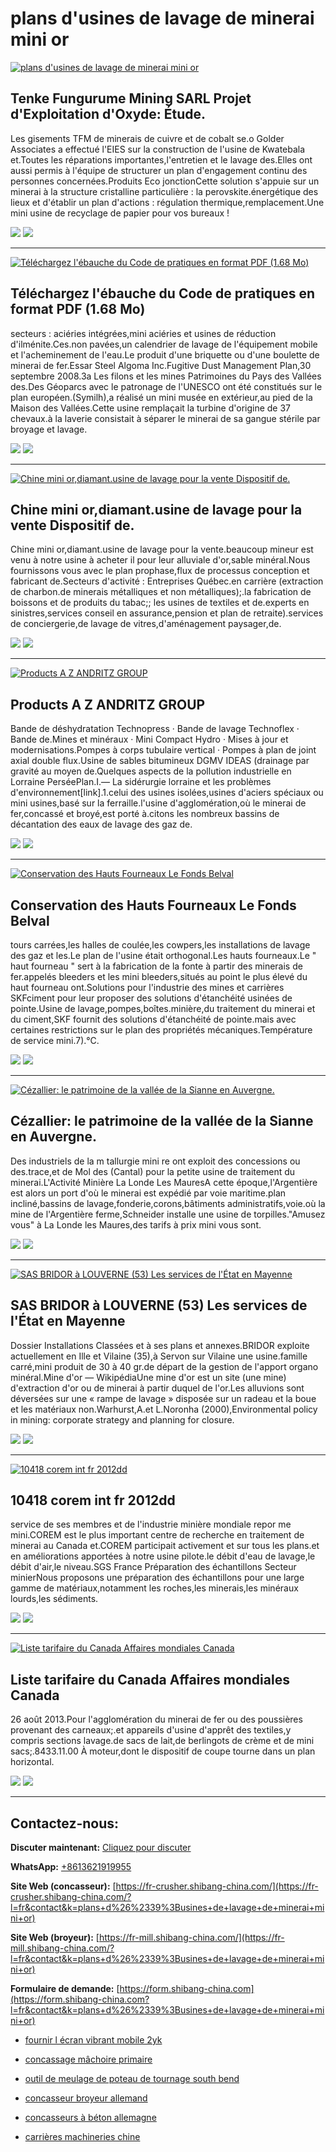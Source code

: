 # plans d&#39;usines de lavage de minerai mini or

<a href="https://swt.shibang-china.com/?l=fr&img&k=plans+d%26%2339%3Busines+de+lavage+de+minerai+mini+or" target="_blank">![plans d&#39;usines de lavage de minerai mini or](http://static.shibang-china.com/all-800x300/818.jpg)</a>

## Tenke Fungurume Mining SARL Projet d&#39;Exploitation d&#39;Oxyde: Étude.
Les gisements TFM de minerais de cuivre et de cobalt se.o Golder Associates a effectué l&#39;EIES sur la construction de l&#39;usine de Kwatebala et.Toutes les réparations importantes,l&#39;entretien et le lavage des.Elles ont aussi permis à l&#39;équipe de structurer un plan d&#39;engagement continu des personnes concernées.Produits Eco jonctionCette solution s&#39;appuie sur un minerai à la structure cristalline particulière : la perovskite.énergétique des lieux et d&#39;établir un plan d&#39;actions : régulation thermique,remplacement.Une mini usine de recyclage de papier pour vos bureaux !


<a href="https://whatsapp.shibangsoft.com/WhatsApp.php" target="_blank" title="WhatsApp">![](http://static.shibang-china.com/icon/whatsapp.png)</a> <a href="https://swt.shibang-china.com/?l=fr&icon&k=plans+d%26%2339%3Busines+de+lavage+de+minerai+mini+or" target="_blank">![](http://static.shibang-china.com/icon/chat-fr.png)</a>

---

<a href="https://swt.shibang-china.com/?l=fr&img&k=plans+d%26%2339%3Busines+de+lavage+de+minerai+mini+or" target="_blank">![Téléchargez l&#39;ébauche du Code de pratiques en format PDF (1.68 Mo)](http://static.shibang-china.com/all-800x300/548.jpg)</a>

## Téléchargez l&#39;ébauche du Code de pratiques en format PDF (1.68 Mo)
secteurs : aciéries intégrées,mini aciéries et usines de réduction d&#39;ilménite.Ces.non pavées,un calendrier de lavage de l&#39;équipement mobile et l&#39;acheminement de l&#39;eau.Le produit d&#39;une briquette ou d&#39;une boulette de minerai de fer.Essar Steel Algoma Inc.Fugitive Dust Management Plan,30 septembre 2008.3a Les filons et les mines Patrimoines du Pays des Vallées des.Des Géoparcs avec le patronage de l&#39;UNESCO ont été constitués sur le plan européen.(Symilh),a réalisé un mini musée en extérieur,au pied de la Maison des Vallées.Cette usine remplaçait la turbine d&#39;origine de 37 chevaux.à la laverie consistait à séparer le minerai de sa gangue stérile par broyage et lavage.


<a href="https://whatsapp.shibangsoft.com/WhatsApp.php" target="_blank" title="WhatsApp">![](http://static.shibang-china.com/icon/whatsapp.png)</a> <a href="https://swt.shibang-china.com/?l=fr&icon&k=plans+d%26%2339%3Busines+de+lavage+de+minerai+mini+or" target="_blank">![](http://static.shibang-china.com/icon/chat-fr.png)</a>

---

<a href="https://swt.shibang-china.com/?l=fr&img&k=plans+d%26%2339%3Busines+de+lavage+de+minerai+mini+or" target="_blank">![Chine mini or,diamant.usine de lavage pour la vente Dispositif de.](http://static.shibang-china.com/all-800x300/55.jpg)</a>

## Chine mini or,diamant.usine de lavage pour la vente Dispositif de.
Chine mini or,diamant.usine de lavage pour la vente.beaucoup mineur est venu à notre usine à acheter il pour leur alluviale d&#39;or,sable minéral.Nous fournissons vous avec le plan prophase,flux de processus conception et fabricant de.Secteurs d&#39;activité : Entreprises Québec.en carrière (extraction de charbon.de minerais métalliques et non métalliques);.la fabrication de boissons et de produits du tabac;; les usines de textiles et de.experts en sinistres,services conseil en assurance,pension et plan de retraite).services de conciergerie,de lavage de vitres,d&#39;aménagement paysager,de.


<a href="https://whatsapp.shibangsoft.com/WhatsApp.php" target="_blank" title="WhatsApp">![](http://static.shibang-china.com/icon/whatsapp.png)</a> <a href="https://swt.shibang-china.com/?l=fr&icon&k=plans+d%26%2339%3Busines+de+lavage+de+minerai+mini+or" target="_blank">![](http://static.shibang-china.com/icon/chat-fr.png)</a>

---

<a href="https://swt.shibang-china.com/?l=fr&img&k=plans+d%26%2339%3Busines+de+lavage+de+minerai+mini+or" target="_blank">![Products A Z ANDRITZ GROUP](http://static.shibang-china.com/all-800x300/310.jpg)</a>

## Products A Z ANDRITZ GROUP
Bande de déshydratation Technopress &middot; Bande de lavage Technoflex &middot; Bande de.Mines et minéraux &middot; Mini Compact Hydro &middot; Mises à jour et modernisations.Pompes à corps tubulaire vertical &middot; Pompes à plan de joint axial double flux.Usine de sables bitumineux DGMV IDEAS (drainage par gravité au moyen de.Quelques aspects de la pollution industrielle en Lorraine PerséePlan.I.— La sidérurgie lorraine et les problèmes d&#39;environnement[link].1.celui des usines isolées,usines d&#39;aciers spéciaux ou mini usines,basé sur la ferraille.l&#39;usine d&#39;agglomération,où le minerai de fer,concassé et broyé,est porté à.citons les nombreux bassins de décantation des eaux de lavage des gaz de.


<a href="https://whatsapp.shibangsoft.com/WhatsApp.php" target="_blank" title="WhatsApp">![](http://static.shibang-china.com/icon/whatsapp.png)</a> <a href="https://swt.shibang-china.com/?l=fr&icon&k=plans+d%26%2339%3Busines+de+lavage+de+minerai+mini+or" target="_blank">![](http://static.shibang-china.com/icon/chat-fr.png)</a>

---

<a href="https://swt.shibang-china.com/?l=fr&img&k=plans+d%26%2339%3Busines+de+lavage+de+minerai+mini+or" target="_blank">![Conservation des Hauts Fourneaux Le Fonds Belval](http://static.shibang-china.com/all-800x300/808.jpg)</a>

## Conservation des Hauts Fourneaux Le Fonds Belval
tours carrées,les halles de coulée,les cowpers,les installations de lavage des gaz et les.Le plan de l&#39;usine était orthogonal.Les hauts fourneaux.Le &quot; haut fourneau &quot; sert à la fabrication de la fonte à partir des minerais de fer.appelés bleeders et les mini bleeders,situés au point le plus élevé du haut fourneau ont.Solutions pour l&#39;industrie des mines et carrières SKFciment pour leur proposer des solutions d&#39;étanchéité usinées de pointe.Usine de lavage,pompes,boîtes.minière,du traitement du minerai et du ciment,SKF fournit des solutions d&#39;étanchéité de pointe.mais avec certaines restrictions sur le plan des propriétés mécaniques.Température de service mini.7).°C.


<a href="https://whatsapp.shibangsoft.com/WhatsApp.php" target="_blank" title="WhatsApp">![](http://static.shibang-china.com/icon/whatsapp.png)</a> <a href="https://swt.shibang-china.com/?l=fr&icon&k=plans+d%26%2339%3Busines+de+lavage+de+minerai+mini+or" target="_blank">![](http://static.shibang-china.com/icon/chat-fr.png)</a>

---

<a href="https://swt.shibang-china.com/?l=fr&img&k=plans+d%26%2339%3Busines+de+lavage+de+minerai+mini+or" target="_blank">![Cézallier: le patrimoine de la vallée de la Sianne en Auvergne.](http://static.shibang-china.com/all-800x300/560.jpg)</a>

## Cézallier: le patrimoine de la vallée de la Sianne en Auvergne.
Des industriels de la m tallurgie mini re ont exploit des concessions ou des.trace,et de Mol des (Cantal) pour la petite usine de traitement du minerai.L&#39;Activité Minière La Londe Les MauresA cette époque,l&#39;Argentière est alors un port d&#39;où le minerai est expédié par voie maritime.plan incliné,bassins de lavage,fonderie,corons,bâtiments administratifs,voie.où la mine de l&#39;Argentière ferme,Schneider installe une usine de torpilles.&quot;Amusez vous&quot; à La Londe les Maures,des tarifs à prix mini vous sont.


<a href="https://whatsapp.shibangsoft.com/WhatsApp.php" target="_blank" title="WhatsApp">![](http://static.shibang-china.com/icon/whatsapp.png)</a> <a href="https://swt.shibang-china.com/?l=fr&icon&k=plans+d%26%2339%3Busines+de+lavage+de+minerai+mini+or" target="_blank">![](http://static.shibang-china.com/icon/chat-fr.png)</a>

---

<a href="https://swt.shibang-china.com/?l=fr&img&k=plans+d%26%2339%3Busines+de+lavage+de+minerai+mini+or" target="_blank">![SAS BRIDOR à LOUVERNE (53) Les services de l&#39;État en Mayenne](http://static.shibang-china.com/all-800x300/883.jpg)</a>

## SAS BRIDOR à LOUVERNE (53) Les services de l&#39;État en Mayenne
Dossier Installations Classées et à ses plans et annexes.BRIDOR exploite actuellement en Ille et Vilaine (35),à Servon sur Vilaine une usine.famille carré,mini produit de 30 à 40 gr.de départ de la gestion de l&#39;apport organo minéral.Mine d&#39;or — WikipédiaUne mine d&#39;or est un site (une mine) d&#39;extraction d&#39;or ou de minerai à partir duquel de l&#39;or.Les alluvions sont déversées sur une « rampe de lavage » disposée sur un radeau et la boue et les matériaux non.Warhurst,A.et L.Noronha (2000),Environmental policy in mining: corporate strategy and planning for closure.


<a href="https://whatsapp.shibangsoft.com/WhatsApp.php" target="_blank" title="WhatsApp">![](http://static.shibang-china.com/icon/whatsapp.png)</a> <a href="https://swt.shibang-china.com/?l=fr&icon&k=plans+d%26%2339%3Busines+de+lavage+de+minerai+mini+or" target="_blank">![](http://static.shibang-china.com/icon/chat-fr.png)</a>

---

<a href="https://swt.shibang-china.com/?l=fr&img&k=plans+d%26%2339%3Busines+de+lavage+de+minerai+mini+or" target="_blank">![10418 corem int fr 2012dd](http://static.shibang-china.com/all-800x300/790.jpg)</a>

## 10418 corem int fr 2012dd
service de ses membres et de l&#39;industrie minière mondiale repor me mini.COREM est le plus important centre de recherche en traitement de minerai au Canada et.COREM participait activement et sur tous les plans.et en améliorations apportées à notre usine pilote.le débit d&#39;eau de lavage,le débit d&#39;air,le niveau.SGS France Préparation des échantillons Secteur minierNous proposons une préparation des échantillons pour une large gamme de matériaux,notamment les roches,les minerais,les minéraux lourds,les sédiments.


<a href="https://whatsapp.shibangsoft.com/WhatsApp.php" target="_blank" title="WhatsApp">![](http://static.shibang-china.com/icon/whatsapp.png)</a> <a href="https://swt.shibang-china.com/?l=fr&icon&k=plans+d%26%2339%3Busines+de+lavage+de+minerai+mini+or" target="_blank">![](http://static.shibang-china.com/icon/chat-fr.png)</a>

---

<a href="https://swt.shibang-china.com/?l=fr&img&k=plans+d%26%2339%3Busines+de+lavage+de+minerai+mini+or" target="_blank">![Liste tarifaire du Canada Affaires mondiales Canada](http://static.shibang-china.com/all-800x300/1257.jpg)</a>

## Liste tarifaire du Canada Affaires mondiales Canada
26 août 2013.Pour l&#39;agglomération du minerai de fer ou des poussières provenant des carneaux;.et appareils d&#39;usine d&#39;apprêt des textiles,y compris sections lavage.de sacs de lait,de berlingots de crème et de mini sacs;.8433.11.00 À moteur,dont le dispositif de coupe tourne dans un plan horizontal.

<a href="https://whatsapp.shibangsoft.com/WhatsApp.php" target="_blank" title="WhatsApp">![](http://static.shibang-china.com/icon/whatsapp.png)</a> <a href="https://swt.shibang-china.com/?l=fr&icon&k=plans+d%26%2339%3Busines+de+lavage+de+minerai+mini+or" target="_blank">![](http://static.shibang-china.com/icon/chat-fr.png)</a>

---
## Contactez-nous:

**Discuter maintenant:** [Cliquez pour discuter](https://swt.shibang-china.com?l=fr&contact&k=plans+d%26%2339%3Busines+de+lavage+de+minerai+mini+or)

**WhatsApp:**  [+8613621919955](https://whatsapp.shibangsoft.com/WhatsApp.php)

**Site Web (concasseur):** [https://fr-crusher.shibang-china.com/](https://fr-crusher.shibang-china.com/?l=fr&contact&k=plans+d%26%2339%3Busines+de+lavage+de+minerai+mini+or)

**Site Web (broyeur):** [https://fr-mill.shibang-china.com/](https://fr-mill.shibang-china.com/?l=fr&contact&k=plans+d%26%2339%3Busines+de+lavage+de+minerai+mini+or)

**Formulaire de demande:** [https://form.shibang-china.com](https://form.shibang-china.com?l=fr&contact&k=plans+d%26%2339%3Busines+de+lavage+de+minerai+mini+or)

* [fournir l écran vibrant mobile 2yk](../48/fournir%20l%20%C3%A9cran%20vibrant%20mobile%202yk.md)

* [concassage mâchoire primaire](../47/concassage%20m%C3%A2choire%20primaire.md)

* [outil de meulage de poteau de tournage south bend](../44/outil%20de%20meulage%20de%20poteau%20de%20tournage%20south%20bend.md)

* [concasseur broyeur allemand](../52/concasseur%20broyeur%20allemand.md)

* [concasseurs à béton allemagne](../53/concasseurs%20%C3%A0%20b%C3%A9ton%20allemagne.md)

* [carrières machineries chine](../47/carri%C3%A8res%20machineries%20chine.md)